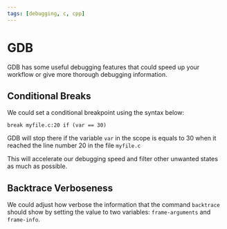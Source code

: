 ```yaml
---
tags: [debugging, c, cpp]
---
```


# GDB

GDB has some useful debugging features that could speed up your workflow or give
more thorough debugging information.

## Conditional Breaks

We could set a conditional breakpoint using the syntax below:

```gdb
break myfile.c:20 if (var == 30)
```

GDB will stop there if the variable `var` in the scope is equals to 30 when it
reached the line number 20 in the file `myfile.c`

This will accelerate our debugging speed and filter other unwanted states as
much as possible.

## Backtrace Verboseness

We could adjust how verbose the information that the command `backtrace` should
show by setting the value to two variables: `frame-arguments` and `frame-info`.
